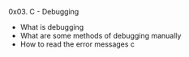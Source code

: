 0x03. C - Debugging

* What is debugging
* What are some methods of debugging manually
* How to read the error messages 
c
